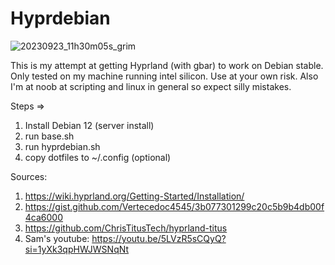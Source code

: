 # Hyprdebian

![20230923_11h30m05s_grim](https://github.com/autonomuscoder/Hyprdebian/assets/112854891/26e927f0-5c0f-4560-89a1-5ce88d52301d)

This is my attempt at getting Hyprland (with gbar) to work on Debian stable. Only tested on my machine running intel silicon.
Use at your own risk.
Also I'm at noob at scripting and linux in general so expect silly mistakes.

Steps =>
1. Install Debian 12 (server install)
2. run base.sh
3. run hyprdebian.sh
4. copy dotfiles to ~/.config (optional)


Sources:
1. https://wiki.hyprland.org/Getting-Started/Installation/
2. https://gist.github.com/Vertecedoc4545/3b077301299c20c5b9b4db00f4ca6000
3. https://github.com/ChrisTitusTech/hyprland-titus
4. Sam's youtube: https://youtu.be/5LVzR5sCQyQ?si=1yXk3qpHWJWSNqNt
